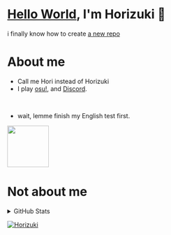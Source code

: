 # [Hello World](https://guides.github.com/activities/hello-world/), I'm Horizuki 👋
i finally know how to create [a new repo](https://github.com/new)

# About me
- Call me Hori instead of Horizuki
- I play [osu!](https://osu.ppy.sh/home), and [Discord](https://discord.com).
</br>

- wait, lemme finish my English test first.

<a href="https://discord.com/users/350144899489857536">
<img height="95px" src="https://discord.c99.nl/widget/theme-4/350144899489857536.png" />
</a>

# Not about me
<details> 
  <summary>GitHub Stats</summary>
  <br/>
    <a href="https://github.com/anuraghazra/github-readme-stats"><img alt="Horizuki's Github Stats" src="https://github-readme-stats.vercel.app/api/top-langs/?username=Horizuki&&theme=tokyonight&title_color=fce9ed"/></a>
  <a href="https://github.com/anuraghazra/github-readme-stats"><img alt="Horizuki's Top Languages" src="(https://github-readme-stats.vercel.app/api?username=Horizuki&count_private=true&show_icons=true&theme=tokyonight&title_color=fce9ed)](https://github.com/anuraghazra/github-readme-stats"/></a>
  <br/>
</details>

<!-- [![Horizuki](https://github-readme-stats.vercel.app/api/top-langs/?username=Horizuki&&theme=tokyonight&title_color=fce9ed)](https://github.com/anuraghazra/github-readme-stats)

[![Horizuki](https://github-readme-stats.vercel.app/api?username=Horizuki&count_private=true&show_icons=true&theme=tokyonight&title_color=fce9ed)](https://github.com/anuraghazra/github-readme-stats)
 -->
[![Horizuki](https://github-readme-streak-stats.herokuapp.com?user=Horizuki&theme=tokyonight)](https://git.io/streak-stats)
